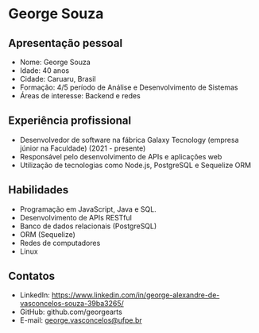 # George Souza


## Apresentação pessoal

* Nome: George Souza
* Idade: 40 anos
* Cidade: Caruaru, Brasil
* Formação: 4/5 período de Análise e Desenvolvimento de Sistemas
* Áreas de interesse: Backend e redes

## Experiência profissional

* Desenvolvedor de software na fábrica Galaxy Tecnology (empresa júnior na Faculdade) (2021 - presente)
* Responsável pelo desenvolvimento de APIs e aplicações web
* Utilização de tecnologias como Node.js, PostgreSQL e Sequelize ORM

## Habilidades

* Programação em JavaScript, Java e SQL.
* Desenvolvimento de APIs RESTful
* Banco de dados relacionais (PostgreSQL)
* ORM (Sequelize)
* Redes de computadores
* Linux

## Contatos

* LinkedIn: https://www.linkedin.com/in/george-alexandre-de-vasconcelos-souza-39ba3265/
* GitHub: github.com/georgearts
* E-mail: george.vasconcelos@ufpe.br


